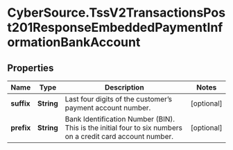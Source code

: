 # CyberSource.TssV2TransactionsPost201ResponseEmbeddedPaymentInformationBankAccount

## Properties
Name | Type | Description | Notes
------------ | ------------- | ------------- | -------------
**suffix** | **String** | Last four digits of the customer’s payment account number.  | [optional] 
**prefix** | **String** | Bank Identification Number (BIN). This is the initial four to six numbers on a credit card account number.  | [optional] 


